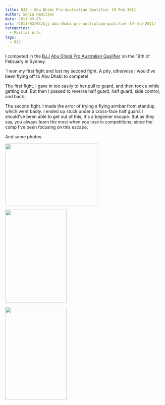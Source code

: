 ```yaml
---
title: BJJ – Abu Dhabi Pro Australian Qualifier 19 Feb 2011
author: Sonia Hamilton
date: 2011-03-03
url: /2011/03/03/bjj-abu-dhabi-pro-australian-qualifier-19-feb-2011/
categories:
  - Martial Arts
tags:
  - BJJ
---
```

I competed in the [BJJ][1] [Abu Dhabi Pro Australian Qualifier][2] on the 19th of February in Sydney.

<!--more-->

`I won my first fight and lost my second fight. A pity, otherwise I would've been flying off to Abu Dhabi to compete!

The first fight. I gave in too easily to her pull to guard, and then took a while getting out. But then I passed to reverse half guard, half guard, side control, and back.

<!-- youtube?? -->

The second fight. I made the error of trying a flying armbar from standup, which went badly. I ended up stuck under a cross-face half guard. I should've been able to get out of this, it's a beginner escape. But as they say, you always learn the most when you lose in competitions; since the comp I've been focusing on this escape.

<!-- youtube?? -->

And some photos:

[<img class="aligncenter size-medium wp-image-869" title="DSC_0674" src="http://blog2.snowfrog.net/wp-content/uploads/2011/03/dsc_0674.jpg?w=300" alt="" width="300" height="199" />][3]

[<img class="aligncenter size-medium wp-image-870" title="DSC_0676" src="http://blog2.snowfrog.net/wp-content/uploads/2011/03/dsc_0676.jpg?w=199" alt="" width="199" height="300" />][4]

[<img class="aligncenter size-medium wp-image-871" title="DSC_0677" src="http://blog2.snowfrog.net/wp-content/uploads/2011/03/dsc_0677.jpg?w=199" alt="" width="199" height="300" />][5]

 [1]: http://en.wikipedia.org/wiki/Brazilian_Jiu-Jitsu
 [2]: http://www.abudhabiproaustralia.com/
 [3]: http://blog2.snowfrog.net/wp-content/uploads/2011/03/dsc_0674.jpg
 [4]: http://blog2.snowfrog.net/wp-content/uploads/2011/03/dsc_0676.jpg
 [5]: http://blog2.snowfrog.net/wp-content/uploads/2011/03/dsc_0677.jpg
